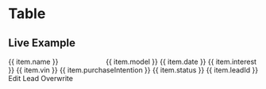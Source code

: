 # Table

## Live Example

<Playground>
  <p-table ref="table">
    <p-table-head>
      <p-table-row>
        <p-table-head-cell v-for="(item, index) in headData" :key="index" ref="headCells">{{ item.name }}</p-table-head-cell>
      </p-table-row>
    </p-table-head>
    <p-table-body>
      <p-table-row v-for="(item, index) in bodyData" :key="index">
        <p-table-cell>
          <p-flex>
            <p-flex-item>
              <img :src="item.imageUrl" width="80" style="margin-right: 8px" alt="">
            </p-flex-item>
            <p-flex-item>
              <p-text weight="semibold">{{ item.model }}</p-text>
              <p-text size="x-small">{{ item.date }}</p-text>
            </p-flex-item>
          </p-flex>
        </p-table-cell>
        <p-table-cell>{{ item.interest }}</p-table-cell>
        <p-table-cell>{{ item.vin }}</p-table-cell>
        <p-table-cell>{{ item.purchaseIntention }}</p-table-cell>
        <p-table-cell>{{ item.status }}</p-table-cell>
        <p-table-cell>{{ item.leadId }}</p-table-cell>
        <p-table-cell>
          <p-button-pure icon="edit">
            <span style="white-space: nowrap">Edit Lead</span>
          </p-button-pure>
        </p-table-cell>
        <p-table-cell>
          <p-button variant="tertiary" icon="refresh">
            <span style="white-space: nowrap">Overwrite</span>
          </p-button>
        </p-table-cell>
      </p-table-row>
    </p-table-body>
  </p-table>
</Playground>

<script lang="ts">
  import Vue from 'vue';
  import Component from 'vue-class-component';
  import { data, head } from '@porsche-design-system/shared';
  
  @Component
  export default class Code extends Vue {
    headData = head;
    bodyData = data;

    mounted(): void {
      this.syncHeadCellProperties();
      this.registerEvents();
    }

    registerEvents(): void {
      const { table } = this.$refs;
      table.addEventListener('sortingChange', (e) => {
        const { key, direction } = e.detail;
        this.headData = this.headData.map((x) => ({ ...x, isSorting: false, ...(x.key === key && e.detail) }));
        this.bodyData = [...this.bodyData].sort((a, b) => (direction === 'asc' ? a[key].localeCompare(b[key]) : b[key].localeCompare(a[key])));
        this.syncHeadCellProperties();
      });
    }

    syncHeadCellProperties(): void {
      this.$refs.headCells.forEach((cell, i) => {
        cell.item = this.headData[i];
      });
    }
  }
</script>
